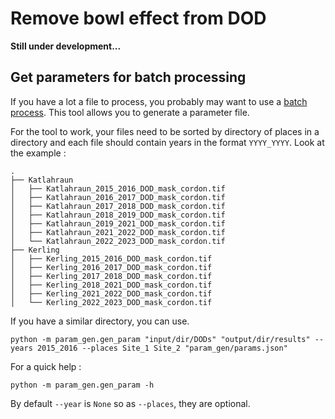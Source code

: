 # Remove bowl effect from DOD

**Still under development...** 

## Get parameters for batch processing

If you have a lot a file to process, you probably may want to use a [batch process](https://docs.qgis.org/3.28/en/docs/user_manual/processing/batch.html). This tool allows you to generate a parameter file. 

For the tool to work, your files need to be sorted by directory of places in a directory and each file should contain years in the format `YYYY_YYYY`. Look at the example :

```
.
├── Katlahraun
│   ├── Katlahraun_2015_2016_DOD_mask_cordon.tif
│   ├── Katlahraun_2016_2017_DOD_mask_cordon.tif
│   ├── Katlahraun_2017_2018_DOD_mask_cordon.tif
│   ├── Katlahraun_2018_2019_DOD_mask_cordon.tif
│   ├── Katlahraun_2019_2021_DOD_mask_cordon.tif
│   ├── Katlahraun_2021_2022_DOD_mask_cordon.tif
│   └── Katlahraun_2022_2023_DOD_mask_cordon.tif
├── Kerling
│   ├── Kerling_2015_2016_DOD_mask_cordon.tif
│   ├── Kerling_2016_2017_DOD_mask_cordon.tif
│   ├── Kerling_2017_2018_DOD_mask_cordon.tif
│   ├── Kerling_2018_2021_DOD_mask_cordon.tif
│   ├── Kerling_2021_2022_DOD_mask_cordon.tif
│   └── Kerling_2022_2023_DOD_mask_cordon.tif
```

If you have a similar directory, you can use. 

```shell
python -m param_gen.gen_param "input/dir/DODs" "output/dir/results" --years 2015_2016 --places Site_1 Site_2 "param_gen/params.json"
```

For a quick help :

```shell
python -m param_gen.gen_param -h
```

By default `--year` is `None` so as `--places`, they are optional.

